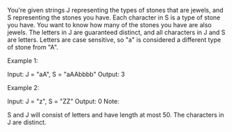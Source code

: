  You're given strings J representing the types of stones that are jewels, 
 and S representing the stones you have.  Each character in S is a type of 
 stone you have. You want to know how many of the stones you have are also 
 jewels. The letters in J are guaranteed distinct, and all characters in J 
 and S are letters. Letters are case sensitive, so "a" is considered a 
 different type of stone from "A".
  
 Example 1:
  
 Input: J = "aA", S = "aAAbbbb"
 Output: 3
  
 Example 2:
  
 Input: J = "z", S = "ZZ"
 Output: 0
 Note:
  
 S and J will consist of letters and have length at most 50.
 The characters in J are distinct.
